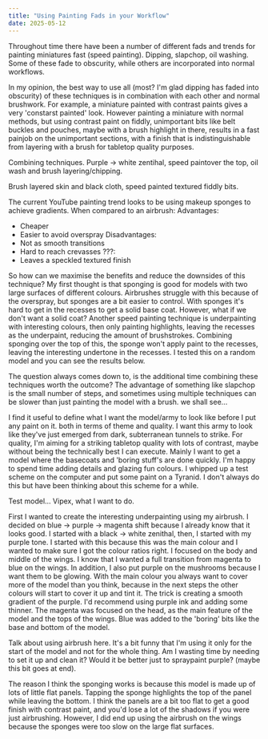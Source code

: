 ```yaml
---
title: "Using Painting Fads in your Workflow"
date: 2025-05-12
---
```

Throughout time there have been a number of different fads and trends for painting miniatures fast (speed painting). Dipping, slapchop, oil washing. Some of these fade to obscurity, while others are incorporated into normal workflows.

In my opinion, the best way to use all (most? I'm glad dipping has faded into obscurity) of these techniques is in combination with each other and normal brushwork. For example, a miniature painted with contrast paints gives a very 'constarst painted' look. However painting a miniature with normal methods, but using contrast paint on fiddly, unimportant bits like belt buckles and pouches, maybe with a brush highlight in there, results in a fast painjob on the unimportant sections, with a finish that is indistinguishable from layering with a brush for tabletop quality purposes.

Combining techniques. Purple -> white zentihal, speed paintover the top, oil wash and brush layering/chipping.

Brush layered skin and black cloth, speed painted textured fiddly bits.

 The current YouTube painting trend looks to be using makeup sponges to achieve gradients. When compared to an airbrush:
Advantages: 
- Cheaper
- Easier to avoid overspray
Disadvantages:
- Not as smooth transitions
- Hard to reach crevasses 
???:
- Leaves a speckled textured finish

So how can we maximise the benefits and reduce the downsides of this technique? My first thought is that sponging is good for models with two large surfaces of different colours. Airbrushes struggle with this because of the overspray, but sponges are a bit easier to control. With sponges it's hard to get in the recesses to get a solid base coat. However, what if we don't want a solid coat? Another speed painting technique is underpainting with interesting colours, then only painting highlights, leaving the recesses as the underpaint, reducing the amount of brushstrokes. Combining sponging over the top of this, the sponge won't apply paint to the recesses, leaving  the interesting undertone in the recesses. I tested this on a random model and you can see the results below.

The question always comes down to, is the additional time combining these techniques worth the outcome? The advantage of something like slapchop is the small number of steps, and sometimes using multiple techniques can be slower than just painting the model with a brush. we shall see...

I find it useful to define what I want the model/army to look like before I put any paint on it. both in terms of theme and quality. I want this army to look like they've just emerged from dark, subterranean tunnels to strike. For quality, I'm aiming for a striking tabletop quality with lots of contrast, maybe without being the technically best I can execute. Mainly I want to get a model where the basecoats and 'boring stuff's are done quickly. I'm happy to spend time adding details and glazing fun colours. I whipped up a test scheme on the computer and put some paint on a Tyranid. I don't always do this but have been thinking about this scheme for a while.

Test model... Vipex, what I want to do.

First I wanted to create the interesting underpainting using my airbrush. I decided on blue -> purple -> magenta shift because I already know that it looks good. I started with a black -> white zenithal, then, I started with my purple tone. I started with this because this was the main colour and I wanted to make sure I got the colour ratios right. I focused on the body and middle of the wings. I know that I wanted a full transition from magenta to blue on the wings. In addition, I also put purple on the mushrooms because I want them to be glowing. With the main colour you always want to cover more of the model than you think, because in the next steps the other colours will start to cover it up and tint it. The trick is creating a smooth gradient of the purple. I'd recommend using purple ink and adding some thinner. The magenta was focused on the head, as the main feature of the model and the tops of the wings. Blue was added to the 'boring' bits like the base and bottom of the model.

Talk about using airbrush here. It's a bit funny that I'm using it only for the start of the model and not for the whole thing. Am I wasting time by needing to set it up and clean it? Would it be better just to spraypaint purple? (maybe this bit goes at end).

The reason I think the sponging works is because this model is made up of lots of little flat panels. Tapping the sponge highlights the top of the panel while leaving the bottom. I think the panels are a bit too flat to get a good finish with contrast paint, and you'd lose a lot of the shadows if you were just airbrushing. However, I did end up using the airbrush on the wings because the sponges were too slow on the large flat surfaces.
